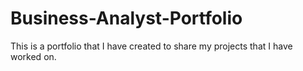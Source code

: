 # Business-Analyst-Portfolio
This is a portfolio that I have created to share my projects that I have worked on.
